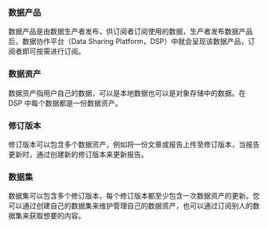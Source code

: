 ### 数据产品

数据产品是由数据生产者发布，供订阅者订阅使用的数据，生产者发布数据产品后，数据协作平台（Data Sharing Platform，DSP）中就会呈现该数据产品，订阅者即可按需进行订阅。

### 数据资产

数据资产指用户自己的数据，可以是本地数据也可以是对象存储中的数据。在 DSP 中每个数据都是一份数据资产。

### 修订版本

修订版本可以包含多个数据资产，例如将一份文章或报告上传至修订版本，当报告更新时，通过创建新的修订版本来更新报告。

### 数据集

数据集可以包含多个修订版本，每个修订版本都至少包含一次数据资产的更新。您可以通过创建自己的数据集来维护管理自己的数据资产，也可以通过订阅别人的数据集来获取想要的内容。


